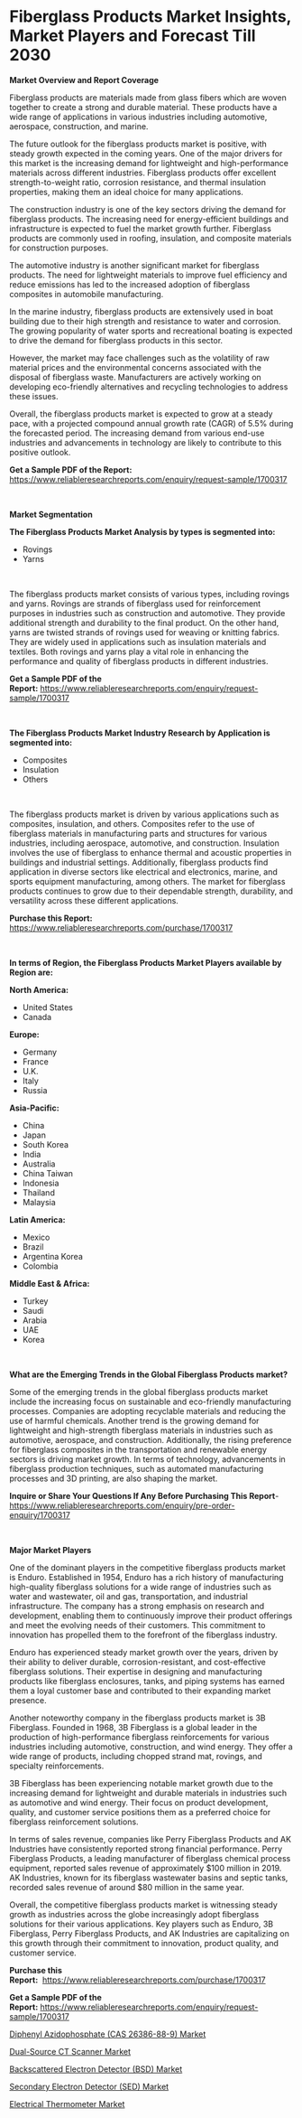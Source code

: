 <p><h1>Fiberglass Products Market Insights, Market Players and Forecast Till 2030</h1></p><p><strong>Market Overview and Report Coverage</strong></p>
<p><p>Fiberglass products are materials made from glass fibers which are woven together to create a strong and durable material. These products have a wide range of applications in various industries including automotive, aerospace, construction, and marine.</p><p>The future outlook for the fiberglass products market is positive, with steady growth expected in the coming years. One of the major drivers for this market is the increasing demand for lightweight and high-performance materials across different industries. Fiberglass products offer excellent strength-to-weight ratio, corrosion resistance, and thermal insulation properties, making them an ideal choice for many applications.</p><p>The construction industry is one of the key sectors driving the demand for fiberglass products. The increasing need for energy-efficient buildings and infrastructure is expected to fuel the market growth further. Fiberglass products are commonly used in roofing, insulation, and composite materials for construction purposes.</p><p>The automotive industry is another significant market for fiberglass products. The need for lightweight materials to improve fuel efficiency and reduce emissions has led to the increased adoption of fiberglass composites in automobile manufacturing.</p><p>In the marine industry, fiberglass products are extensively used in boat building due to their high strength and resistance to water and corrosion. The growing popularity of water sports and recreational boating is expected to drive the demand for fiberglass products in this sector.</p><p>However, the market may face challenges such as the volatility of raw material prices and the environmental concerns associated with the disposal of fiberglass waste. Manufacturers are actively working on developing eco-friendly alternatives and recycling technologies to address these issues.</p><p>Overall, the fiberglass products market is expected to grow at a steady pace, with a projected compound annual growth rate (CAGR) of 5.5% during the forecasted period. The increasing demand from various end-use industries and advancements in technology are likely to contribute to this positive outlook.</p></p>
<p><strong>Get a Sample PDF of the Report:</strong> <a href="https://www.reliableresearchreports.com/enquiry/request-sample/1700317">https://www.reliableresearchreports.com/enquiry/request-sample/1700317</a></p>
<p>&nbsp;</p>
<p><strong>Market Segmentation</strong></p>
<p><strong>The Fiberglass Products Market Analysis by types is segmented into:</strong></p>
<p><ul><li>Rovings</li><li>Yarns</li></ul></p>
<p>&nbsp;</p>
<p><p>The fiberglass products market consists of various types, including rovings and yarns. Rovings are strands of fiberglass used for reinforcement purposes in industries such as construction and automotive. They provide additional strength and durability to the final product. On the other hand, yarns are twisted strands of rovings used for weaving or knitting fabrics. They are widely used in applications such as insulation materials and textiles. Both rovings and yarns play a vital role in enhancing the performance and quality of fiberglass products in different industries.</p></p>
<p><strong>Get a Sample PDF of the Report:</strong>&nbsp;<a href="https://www.reliableresearchreports.com/enquiry/request-sample/1700317">https://www.reliableresearchreports.com/enquiry/request-sample/1700317</a></p>
<p>&nbsp;</p>
<p><strong>The Fiberglass Products Market Industry Research by Application is segmented into:</strong></p>
<p><ul><li>Composites</li><li>Insulation</li><li>Others</li></ul></p>
<p>&nbsp;</p>
<p><p>The fiberglass products market is driven by various applications such as composites, insulation, and others. Composites refer to the use of fiberglass materials in manufacturing parts and structures for various industries, including aerospace, automotive, and construction. Insulation involves the use of fiberglass to enhance thermal and acoustic properties in buildings and industrial settings. Additionally, fiberglass products find application in diverse sectors like electrical and electronics, marine, and sports equipment manufacturing, among others. The market for fiberglass products continues to grow due to their dependable strength, durability, and versatility across these different applications.</p></p>
<p><strong>Purchase this Report:</strong>&nbsp; <a href="https://www.reliableresearchreports.com/purchase/1700317">https://www.reliableresearchreports.com/purchase/1700317</a></p>
<p>&nbsp;</p>
<p><strong>In terms of Region, the Fiberglass Products Market Players available by Region are:</strong></p>
<p>
    <p> <strong> North America: </strong>
        <ul>
            <li>United States</li>
            <li>Canada</li>
        </ul>
        </p> 
    <p> <strong> Europe: </strong>
        <ul>
            <li>Germany</li>
            <li>France</li>
            <li>U.K.</li>
            <li>Italy</li>
            <li>Russia</li>
        </ul>
        </p> 
    <p> <strong> Asia-Pacific: </strong>
        <ul>
            <li>China</li>
            <li>Japan</li>
            <li>South Korea</li>
            <li>India</li>
            <li>Australia</li>
            <li>China Taiwan</li>
            <li>Indonesia</li>
            <li>Thailand</li>
            <li>Malaysia</li>
        </ul>
        </p> 
    <p> <strong> Latin America: </strong>
        <ul>
            <li>Mexico</li>
            <li>Brazil</li>
            <li>Argentina Korea</li>
            <li>Colombia</li>
        </ul>
        </p> 
    <p> <strong> Middle East & Africa: </strong>
        <ul>
            <li>Turkey</li>
            <li>Saudi</li>
            <li>Arabia</li>
            <li>UAE</li>
            <li>Korea</li>
        </ul>
    </p>
    </p>
<p>&nbsp;</p>
<p><strong>What are the Emerging Trends in the Global Fiberglass Products market?</strong></p>
<p><p>Some of the emerging trends in the global fiberglass products market include the increasing focus on sustainable and eco-friendly manufacturing processes. Companies are adopting recyclable materials and reducing the use of harmful chemicals. Another trend is the growing demand for lightweight and high-strength fiberglass materials in industries such as automotive, aerospace, and construction. Additionally, the rising preference for fiberglass composites in the transportation and renewable energy sectors is driving market growth. In terms of technology, advancements in fiberglass production techniques, such as automated manufacturing processes and 3D printing, are also shaping the market.</p></p>
<p><strong>Inquire or Share Your Questions If Any Before Purchasing This Report</strong>- <a href="https://www.reliableresearchreports.com/enquiry/pre-order-enquiry/1700317">https://www.reliableresearchreports.com/enquiry/pre-order-enquiry/1700317</a></p>
<p>&nbsp;</p>
<p><strong>Major Market Players</strong></p>
<p><p>One of the dominant players in the competitive fiberglass products market is Enduro. Established in 1954, Enduro has a rich history of manufacturing high-quality fiberglass solutions for a wide range of industries such as water and wastewater, oil and gas, transportation, and industrial infrastructure. The company has a strong emphasis on research and development, enabling them to continuously improve their product offerings and meet the evolving needs of their customers. This commitment to innovation has propelled them to the forefront of the fiberglass industry.</p><p>Enduro has experienced steady market growth over the years, driven by their ability to deliver durable, corrosion-resistant, and cost-effective fiberglass solutions. Their expertise in designing and manufacturing products like fiberglass enclosures, tanks, and piping systems has earned them a loyal customer base and contributed to their expanding market presence.</p><p>Another noteworthy company in the fiberglass products market is 3B Fiberglass. Founded in 1968, 3B Fiberglass is a global leader in the production of high-performance fiberglass reinforcements for various industries including automotive, construction, and wind energy. They offer a wide range of products, including chopped strand mat, rovings, and specialty reinforcements.</p><p>3B Fiberglass has been experiencing notable market growth due to the increasing demand for lightweight and durable materials in industries such as automotive and wind energy. Their focus on product development, quality, and customer service positions them as a preferred choice for fiberglass reinforcement solutions.</p><p>In terms of sales revenue, companies like Perry Fiberglass Products and AK Industries have consistently reported strong financial performance. Perry Fiberglass Products, a leading manufacturer of fiberglass chemical process equipment, reported sales revenue of approximately $100 million in 2019. AK Industries, known for its fiberglass wastewater basins and septic tanks, recorded sales revenue of around $80 million in the same year.</p><p>Overall, the competitive fiberglass products market is witnessing steady growth as industries across the globe increasingly adopt fiberglass solutions for their various applications. Key players such as Enduro, 3B Fiberglass, Perry Fiberglass Products, and AK Industries are capitalizing on this growth through their commitment to innovation, product quality, and customer service.</p></p>
<p><strong>Purchase this Report:</strong>&nbsp;&nbsp;<a href="https://www.reliableresearchreports.com/purchase/1700317">https://www.reliableresearchreports.com/purchase/1700317</a></p>
<p></p>
<p><strong>Get a Sample PDF of the Report:</strong>&nbsp;<a href="https://www.reliableresearchreports.com/enquiry/request-sample/1700317">https://www.reliableresearchreports.com/enquiry/request-sample/1700317</a></p>
<p><p><a href="https://github.com/RichRobinson5/Market-Research-Report-List-2/blob/main/diphenyl-azidophosphate-cas-26386-88-9-market.md">Diphenyl Azidophosphate (CAS 26386-88-9) Market</a></p><p><a href="https://medium.com/@isomjohnson/dual-source-ct-scanner-market-size-and-market-trends-complete-industry-overview-2023-to-2030-d8c9a5c0c49b">Dual-Source CT Scanner Market</a></p><p><a href="https://www.linkedin.com/pulse/backscattered-electron-detector-bsd-market-share-amp-new/">Backscattered Electron Detector (BSD) Market</a></p><p><a href="https://www.linkedin.com/pulse/secondary-electron-detector-sed-market-size-2023-2030/">Secondary Electron Detector (SED) Market</a></p><p><a href="https://medium.com/@skylargrant2023/electrical-thermometer-market-trends-and-market-analysis-forecasted-for-period-2023-2030-59fa5e212e91">Electrical Thermometer Market</a></p></p>